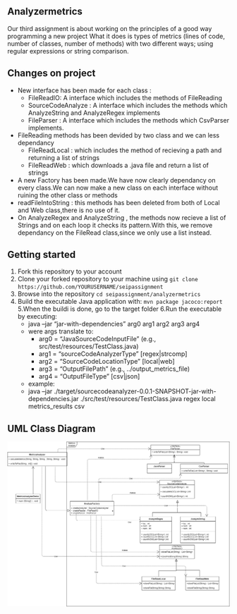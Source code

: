 ## Analyzermetrics

Our third assignment is about working on the principles of a good way programming a new project
What it does is  types of metrics (lines of code, number of classes, number of methods) with 
two different ways; using regular expressions or string comparison.

## Changes on project
* New interface has been made for each class :
  * FileReadIO: A interface which includes the methods of FileReading 
  * SourceCodeAnalyze : A interface which includes the methods which AnalyzeString and AnalyzeRegex implements
  * FileParser : A interface which includes the methods which CsvParser implements.
* FileReading methods has been devided by two class and we can less dependancy
  * FileReadLocal : which includes the method of recieving a path and returning a list of strings
  * FileReadWeb : which downloads a .java file and return a list of strings
* A new Factory has been made.We have now clearly dependancy on every class.We can now make a new class on each interface without ruining the other class or methods
* readFileIntoString : this methods has been deleted from both of Local and Web class,there is no use of it.
* On AnalyzeRegex and AnalyzeString , the methods now recieve a list of Strings and on each loop it checks its pattern.With this, we remove 
dependancy on the FileRead class,since we only use a list instead.


## Getting started
1. Fork this repository to your account
2. Clone your forked repository to your machine using `git clone https://github.com/YOURUSERNAME/seipassignment` 
3. Browse into the repository `cd seipassignment/analyzermetrics`  
4. Build the executable Java application with: 
	`mvn package jacoco:report`
5.When the buildi is done, go to the target folder 
6.Run the executable by executing:
	 * java –jar “jar-with-dependencies” arg0 arg1 arg2 arg3 arg4
   * were args translate to: 	
	 *  arg0 = “JavaSourceCodeInputFile” (e.g., src/test/resources/TestClass.java)
	 *  arg1 = “sourceCodeAnalyzerType” [regex|strcomp]
	 *  arg2 = “SourceCodeLocationType” [local|web]
	 *  arg3 = “OutputFilePath” (e.g., ../output_metrics_file)
	 *  arg4 = “OutputFileType” [csv|json]
   *  example: 
	 *  java –jar ./target/sourcecodeanalyzer-0.0.1-SNAPSHOT-jar-with-dependencies.jar ./src/test/resources/TestClass.java regex local metrics_results csv
  
  ## UML Class Diagram
  ![diagram](classdiagram.png)
